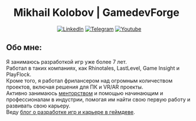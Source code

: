 <h1 align="center">
  Mikhail Kolobov | GamedevForge
  &#8287;
</h3>

<p align="center">
    <a href="https://linkedin.com/in/michael-kolobov"><img alt="LinkedIn" title="LinkedIn" src="https://img.shields.io/badge/LinkedIn-0077B5?style=for-the-badge&logo=linkedin&logoColor=white"/></a>
    <a href="https://t.me/GamedevForge"><img alt="Telegram" title="Telegram" src="https://img.shields.io/badge/Telegram-2CA5E0?style=for-the-badge&logo=telegram&logoColor=white"/></a>
    <a href="https://www.youtube.com/@MikhailKolobovGamedevForge"><img alt="Youtube" title="Youtube" src="https://img.shields.io/badge/YouTube-red?style=for-the-badge&logo=youtube&logoColor=white"/></a>
</p>

## Обо мне:


Я занимаюсь разработкой игр уже более 7 лет. <br/>
Работал в таких компаниях, как Rhinotales, LastLevel, Game Insight и PlayFlock.<br/>
Кроме того, я работал фрилансером над огромным количеством проектов, включая решения для ПК и VR/AR проекты.<br/> 
Активно занимаюсь [менторством](https://teletype.in/@redhurt/mentoring) и помощью начинающим и профессионалам в индустрии, помогая им найти свою первую работу и развивать свою карьеру.<br/> 
Веду [блог о разработке игр и карьере в геймдеве](https://t.me/GamedevForge).
